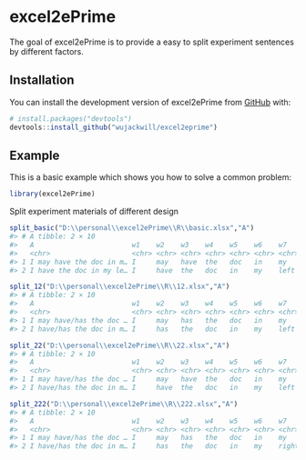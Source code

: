 
<!-- README.md is generated from README.Rmd. Please edit that file -->

# excel2ePrime

<!-- badges: start -->
<!-- badges: end -->

The goal of excel2ePrime is to provide a easy to split experiment
sentences by different factors.

## Installation

You can install the development version of excel2ePrime from
[GitHub](https://github.com/) with:

``` r
# install.packages("devtools")
devtools::install_github("wujackwill/excel2eprime")
```

## Example

This is a basic example which shows you how to solve a common problem:

``` r
library(excel2ePrime)
```

Split experiment materials of different design

``` r
split_basic("D:\\personal\\excel2ePrime\\R\\basic.xlsx","A")
#> # A tibble: 2 × 10
#>   A                        w1    w2    w3    w4    w5    w6    w7    w8    w9   
#>   <chr>                    <chr> <chr> <chr> <chr> <chr> <chr> <chr> <chr> <chr>
#> 1 I may have the doc in m… I     may   have  the   doc   in    my    left  hand 
#> 2 I have the doc in my le… I     have  the   doc   in    my    left  hand  <NA>
```

``` r
split_12("D:\\personal\\excel2ePrime\\R\\12.xlsx","A")
#> # A tibble: 2 × 10
#>   A                        w1    w2    w3    w4    w5    w6    w7    w8    w9   
#>   <chr>                    <chr> <chr> <chr> <chr> <chr> <chr> <chr> <chr> <chr>
#> 1 I may have/has the doc … I     may   has   the   doc   in    my    left  "han…
#> 2 I have/has the doc in m… I     has   the   doc   in    my    left  hand  " "
```

``` r
split_22("D:\\personal\\excel2ePrime\\R\\22.xlsx","A")
#> # A tibble: 2 × 10
#>   A                        w1    w2    w3    w4    w5    w6    w7    w8    w9   
#>   <chr>                    <chr> <chr> <chr> <chr> <chr> <chr> <chr> <chr> <chr>
#> 1 I may have/has the doc … I     may   have  the   doc   in    my    left  "han…
#> 2 I have/has the doc in m… I     have  the   doc   in    my    left  hand  " "
```

``` r
split_222("D:\\personal\\excel2ePrime\\R\\222.xlsx","A")
#> # A tibble: 2 × 10
#>   A                        w1    w2    w3    w4    w5    w6    w7    w8    w9   
#>   <chr>                    <chr> <chr> <chr> <chr> <chr> <chr> <chr> <chr> <chr>
#> 1 I may have/has the doc … I     may   has   the   doc   in    my    right "han…
#> 2 I have/has the doc in m… I     has   the   doc   in    my    right hand  " "
```
